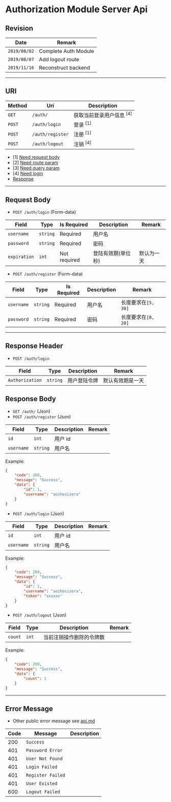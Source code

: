 # Authorization Module Server Api

## Revision

|Date|Remark|
|--|--|
|`2019/08/02`|Complete Auth Module|
|`2019/08/07`|Add logout route|
|`2019/11/16`|Reconstruct backend|

---

## URI

|Method|Uri|Description|
|--|--|--|
|`GET`|`/auth/`|获取当前登录用户信息 <sup>[4]</sup>|
|`POST`|`/auth/login`|登录 <sup>[1]</sup>|
|`POST`|`/auth/register`|注册 <sup>[1]</sup>|
|`POST`|`/auth/logout`|注销 <sup>[4]</sup>|

+ [1] [Need request body](https://github.com/Aoi-hosizora/Biji_BackEnd/blob/master/docs/auth.md#request-body)
+ [2] [Need route param](https://github.com/Aoi-hosizora/Biji_BackEnd/blob/master/docs/auth.md#request-route-param)
+ [3] [Need query param](https://github.com/Aoi-hosizora/Biji_BackEnd/blob/master/docs/auth.md#request-query-param)
+ [4] [Need login](https://github.com/Aoi-hosizora/Biji_BackEnd/blob/master/docs/auth.md#request-header)
+ [Response](https://github.com/Aoi-hosizora/Biji_BackEnd/blob/master/docs/auth.md#response-body)

---

## Request Body

+ `POST /auth/login` (Form-data)

|Field|Type|Is Required|Description|Remark|
|--|--|--|--|--|
|`username`|`string`|Required|用户名||
|`password`|`string`|Required|密码||
|`expiration`|`int`|Not required|登陆有效期(单位秒)|默认为一天|

+ `POST /auth/register` (Form-data)

|Field|Type|Is Required|Description|Remark|
|--|--|--|--|--|
|`username`|`string`|Required|用户名|长度要求在`[5, 30]`|
|`password`|`string`|Required|密码|长度要求在`[8, 20]`|

---

## Response Header

+ `POST /auth/login`

|Field|Type|Description|Remark|
|--|--|--|--|
|`Authorization`|`string`|用户登陆令牌|默认有效期是一天|

## Response Body

+ `GET /auth/` (Json)
+ `POST /auth/register` (Json)

|Field|Type|Description|Remark|
|--|--|--|--|
|`id`|`int`|用户 id||
|`username`|`string`|用户名||

Example:
```json
{
    "code": 200,
    "message": "Success",
    "data": {
        "id": 1,
        "username": "aoihosizora"
    }
}
```

+ `POST /auth/login` (Json)

|Field|Type|Description|Remark|
|--|--|--|--|
|`id`|`int`|用户 id||
|`username`|`string`|用户名||

Example:
```json
{
    "code": 200,
    "message": "Success",
    "data": {
        "id": 1,
        "username": "aoihosizora",
        "token": "xxxxxx"
    }
}
```

+ `POST /auth/logout` (Json)

|Field|Type|Description|Remark|
|--|--|--|--|
|`count`|`int`|当前注销操作删除的令牌数||

Example:
```json
{
    "code": 200,
    "message": "Success",
    "data": {
        "count": 1
    }
}
```

---

## Error Message

+ Other public error message see [api.md](https://github.com/Aoi-hosizora/Biji_BackEnd/blob/master/docs/api.md)

|Code|Message|Description|
|--|--|--|
|200|`Success`||
|401|`Password Error`||
|401|`User Not Found`||
|401|`Login Failed`||
|401|`Register Failed`||
|401|`User Existed`||
|600|`Logout Failed`||
